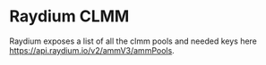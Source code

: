# Raydium CLMM

Raydium exposes a list of all the clmm pools and needed keys here <https://api.raydium.io/v2/ammV3/ammPools>.
